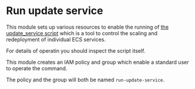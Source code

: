 # Run update service

This module sets up various resources to enable the running of [the update_service script](../../scripts/update_service/update_service.py) which is a tool to control the scaling and redeployment of individual ECS services. 

For details of operatin you should inspect the script itself.

This module creates an IAM policy and group which enable a standard user to operate the command.

The policy and the group will both be named `run-update-service`.
